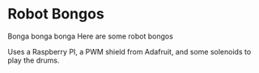 # Robot Bongos

Bonga bonga bonga
Here are some robot bongos

Uses a Raspberry PI, a PWM shield from Adafruit, and some solenoids to play the drums.




